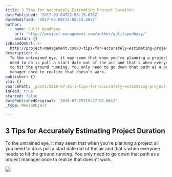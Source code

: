 ```yaml
---
title: 3 Tips for Accurately Estimating Project Duration
datePublished: '2017-03-04T22:08:15.076Z'
dateModified: '2017-03-04T22:08:13.465Z'
author:
  - name: Gulit Upadhyay
    url: 'http://project-management.com/author/gulitupadhyay/'
    avatar: {}
isBasedOnUrl: >-
  http://project-management.com/3-tips-for-accurately-estimating-project-duration/
description: >-
  To the untrained eye, it may seem that when you're planning a project all you
  need to do is pull a start date out of the air and that's when everyone needs
  to hit the ground running. You only need to go down that path as a project
  manager once to realize that doesn't work.
publisher: {}
via: {}
sourcePath: _posts/2016-07-25-3-tips-for-accurately-estimating-project-duration.md
inFeed: true
starred: false
datePublishedOriginal: '2016-07-25T19:27:07.061Z'
_type: MediaObject

---
```

<article style=""><h1>3 Tips for Accurately Estimating Project Duration</h1><p>To the untrained eye, it may seem that when you're planning a project all you need to do is pull a start date out of the air and that's when everyone needs to hit the ground running. You only need to go down that path as a project manager once to realize that doesn't work.</p><img src="http://i2.wp.com/d1fhzurqmm0rwe.cloudfront.net/wp-content/uploads/2016/07/ACCURATE_TIME.jpg?fit=1080%2C1920&amp;ssl=1" /></article>